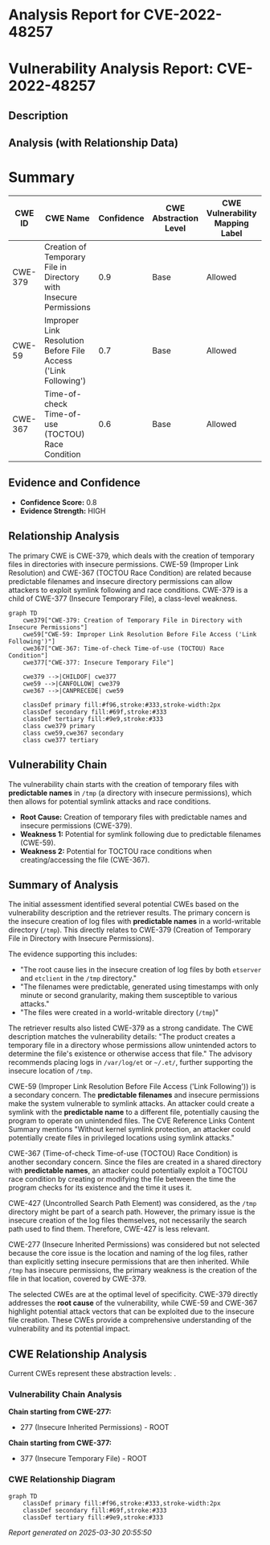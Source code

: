 # Analysis Report for CVE-2022-48257

# Vulnerability Analysis Report: CVE-2022-48257

## Description



## Analysis (with Relationship Data)

# Summary
| CWE ID | CWE Name | Confidence | CWE Abstraction Level | CWE Vulnerability Mapping Label | CWE-Vulnerability Mapping Notes |
|---|---|---|---|---|---|
| CWE-379 | Creation of Temporary File in Directory with Insecure Permissions | 0.9 | Base | Allowed | Primary CWE |
| CWE-59 | Improper Link Resolution Before File Access ('Link Following') | 0.7 | Base | Allowed | Secondary Candidate |
| CWE-367 | Time-of-check Time-of-use (TOCTOU) Race Condition | 0.6 | Base | Allowed | Secondary Candidate |

## Evidence and Confidence

*   **Confidence Score:** 0.8
*   **Evidence Strength:** HIGH

## Relationship Analysis
The primary CWE is CWE-379, which deals with the creation of temporary files in directories with insecure permissions. CWE-59 (Improper Link Resolution) and CWE-367 (TOCTOU Race Condition) are related because predictable filenames and insecure directory permissions can allow attackers to exploit symlink following and race conditions. CWE-379 is a child of CWE-377 (Insecure Temporary File), a class-level weakness.

```mermaid
graph TD
    cwe379["CWE-379: Creation of Temporary File in Directory with Insecure Permissions"]
    cwe59["CWE-59: Improper Link Resolution Before File Access ('Link Following')"]
    cwe367["CWE-367: Time-of-check Time-of-use (TOCTOU) Race Condition"]
    cwe377["CWE-377: Insecure Temporary File"]
    
    cwe379 -->|CHILDOF| cwe377
    cwe59 -->|CANFOLLOW| cwe379
    cwe367 -->|CANPRECEDE| cwe59
    
    classDef primary fill:#f96,stroke:#333,stroke-width:2px
    classDef secondary fill:#69f,stroke:#333
    classDef tertiary fill:#9e9,stroke:#333
    class cwe379 primary
    class cwe59,cwe367 secondary
    class cwe377 tertiary
```

## Vulnerability Chain
The vulnerability chain starts with the creation of temporary files with **predictable names** in `/tmp` (a directory with insecure permissions), which then allows for potential symlink attacks and race conditions.
  - **Root Cause:** Creation of temporary files with predictable names and insecure permissions (CWE-379).
  - **Weakness 1:** Potential for symlink following due to predictable filenames (CWE-59).
  - **Weakness 2:** Potential for TOCTOU race conditions when creating/accessing the file (CWE-367).

## Summary of Analysis
The initial assessment identified several potential CWEs based on the vulnerability description and the retriever results. The primary concern is the insecure creation of log files with **predictable names** in a world-writable directory (`/tmp`). This directly relates to CWE-379 (Creation of Temporary File in Directory with Insecure Permissions).

The evidence supporting this includes:
-   "The root cause lies in the insecure creation of log files by both `etserver` and `etclient` in the `/tmp` directory."
-   "The filenames were predictable, generated using timestamps with only minute or second granularity, making them susceptible to various attacks."
-   "The files were created in a world-writable directory (`/tmp`)"

The retriever results also listed CWE-379 as a strong candidate. The CWE description matches the vulnerability details: "The product creates a temporary file in a directory whose permissions allow unintended actors to determine the file's existence or otherwise access that file." The advisory recommends placing logs in `/var/log/et` or `~/.et/`, further supporting the insecure location of `/tmp`.

CWE-59 (Improper Link Resolution Before File Access ('Link Following')) is a secondary concern. The **predictable filenames** and insecure permissions make the system vulnerable to symlink attacks. An attacker could create a symlink with the **predictable name** to a different file, potentially causing the program to operate on unintended files. The CVE Reference Links Content Summary mentions "Without kernel symlink protection, an attacker could potentially create files in privileged locations using symlink attacks."

CWE-367 (Time-of-check Time-of-use (TOCTOU) Race Condition) is another secondary concern. Since the files are created in a shared directory with **predictable names**, an attacker could potentially exploit a TOCTOU race condition by creating or modifying the file between the time the program checks for its existence and the time it uses it.

CWE-427 (Uncontrolled Search Path Element) was considered, as the `/tmp` directory might be part of a search path. However, the primary issue is the insecure creation of the log files themselves, not necessarily the search path used to find them. Therefore, CWE-427 is less relevant.

CWE-277 (Insecure Inherited Permissions) was considered but not selected because the core issue is the location and naming of the log files, rather than explicitly setting insecure permissions that are then inherited. While `/tmp` has insecure permissions, the primary weakness is the creation of the file in that location, covered by CWE-379.

The selected CWEs are at the optimal level of specificity. CWE-379 directly addresses the **root cause** of the vulnerability, while CWE-59 and CWE-367 highlight potential attack vectors that can be exploited due to the insecure file creation. These CWEs provide a comprehensive understanding of the vulnerability and its potential impact.


## CWE Relationship Analysis

Current CWEs represent these abstraction levels: .


### Vulnerability Chain Analysis

**Chain starting from CWE-277:**
- 277 (Insecure Inherited Permissions) - ROOT


**Chain starting from CWE-377:**
- 377 (Insecure Temporary File) - ROOT



### CWE Relationship Diagram

```mermaid
graph TD
    classDef primary fill:#f96,stroke:#333,stroke-width:2px
    classDef secondary fill:#69f,stroke:#333
    classDef tertiary fill:#9e9,stroke:#333
```



*Report generated on 2025-03-30 20:55:50*
